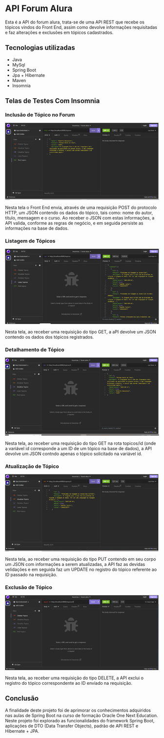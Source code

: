 <h1>API Forum Alura</h1>
<p>Esta é a API do forum alura, trata-se de uma API REST que recebe os tópicos vindos do Front End, assim como devolve informações requisitadas e faz alterações e exclusões em tópicos cadastrados.</p>

<h2>Tecnologias utilizadas</h2>
<ul>
  <li>Java</li>
  <li>MySql</li>
  <li>Spring Boot</li>
  <li>Jpa + Hibernate</li>
  <li>Maven</li>
  <li>Insomnia</li>
</ul>

<h2>Telas de Testes Com Insomnia</h2>
<h3>Inclusão de Tópico no Forum</h3>
<img src="img/post.png">
<p>Nesta tela o Front End envia, através de uma requisição POST do protocolo HTTP, um JSON contendo os dados do tópico, tais como: nome do autor, título, mensagem e o curso. Ao receber o JSON com estas informações, a API valida, conforme as regras de negócio, e em seguida persiste as informações na base de dados.</p>

<h3>Listagem de Tópicos</h3>
<img src="img/lista.png">
<p>Nesta tela, ao receber uma requisição do tipo GET, a aPI devolve um JSON contendo os dados dos tópicos registrados.</p>

<h3>Detalhamento de Tópico</h3>
<img src="img/detalhar.png">
<p>Nesta tela, ao receber uma requisição do tipo GET na rota topicos/id (onde a variável id corresponde a um ID de um tópico na base de dados), a API devolve um JSON contndo apenas o tópico solicitado na variável id. </p>

<h3>Atualização de Tópico</h3>
<img src="img/update.png">
<p>Nesta tela, ao receber uma requisição do tipo PUT contendo em seu corpo um JSON com informações a serem atualizadas, a API faz as devidas velidações e em seguida faz um UPDATE no registro do tópico referente ao ID passado na requisição.</p>

<h3>Exclusão de Tópico</h3>
<img src="img/delete.png">
<p>Nesta tela, ao receber uma requisição do tipo DELETE, a API exclui o registro do tópico correspondente ao ID enviado na requisição.</p>

<h2>Conclusão</h2>
<p>A finalidade deste projeto foi de aprimorar os conhecimentos adquiridos nas aulas de Spring Boot na curso de formação Oracle One Next Education. Neste projeto foi explorado as funcionalidades do framework Spring Boot, aplicações de DTO (Data Transfer Objects), padrão de API REST e Hibernate + JPA. </p>
